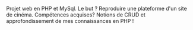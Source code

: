 Projet web en PHP et MySql. 
Le but ? Reproduire une plateforme d'un site de cinéma.
Compétences acquises? Notions de CRUD et approfondissement de mes connaissances en PHP !
